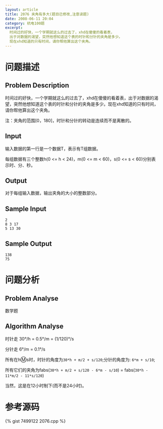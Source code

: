 ```yaml
---
layout: article
title: 2076 夹角有多大(题目已修改,注意读题)
date: 2008-06-11 20:04
category: 杭电100题
excerpt:
  时间过的好快，一个学期就这么的过去了，xhd在傻傻的看着表，
  出于对数据的渴望，突然他想知道这个表的时针和分针的夹角是多少。
  现在xhd知道的只有时间，请你帮他算出这个夹角。
---
```

# 问题描述

## Problem Description

时间过的好快，一个学期就这么的过去了，xhd在傻傻的看着表，出于对数据的渴望，突然他想知道这个表的时针和分针的夹角是多少。现在xhd知道的只有时间，请你帮他算出这个夹角。

注：夹角的范围[0，180]，时针和分针的转动是连续而不是离散的。

## Input

输入数据的第一行是一个数据T，表示有T组数据。

每组数据有三个整数h(0 <= h < 24)，m(0 <= m < 60)，s(0 <= s < 60)分别表示时、分、秒。

## Output

对于每组输入数据，输出夹角的大小的整数部分。

## Sample Input

    2
    8 3 17
    5 13 30

## Sample Output

    138
    75

# 问题分析

## Problem Analyse

数学题

## Algorithm Analyse

时针走 30°/h = 0.5°/m = (1/120)°/s

分针走 6°/m = 0.1°/s

所有在h:m:s时，时针的角度为`30*h + m/2 + s/120`;分针的角度为: `6*m + s/10`;

所有它们的夹角为fabs(`30*h + m/2 + s/120 - 6*m - s/10`) = fabs(`30*h - 11*m/2 - 11*s/120`)

当然，这是在12小时制下(而不是24小时)。 

# 参考源码

{% gist 7499122 2076.cpp %}
